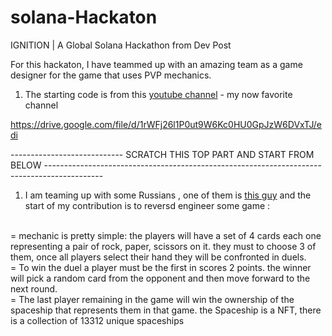 # solana-Hackaton
IGNITION | A Global Solana Hackathon from Dev Post

For this hackaton, I have teammed up with an amazing team as a game designer for the game that uses PVP mechanics.

1. The starting code is from this [youtube channel](https://www.youtube.com/watch?v=GXI3hqTRnnE&ab_channel=ThirteeNov) - my now favorite channel

https://drive.google.com/file/d/1rWFj26l1P0ut9W6Kc0HU0GpJzW6DVxTJ/edi


---------------------------- SCRATCH THIS TOP PART AND START FROM BELOW --------------------------------------------------------------------------------------------

1. I am teaming up with some Russians , one of them is [this guy](https://cryptoson.tech/) and the  start of my contribution is to reversd engineer some game :
<br>
= mechanic is pretty simple: the players will have a set of 4 cards each one representing a pair of rock, paper,  scissors on it. they must to choose 3 of them, once all players select their hand they will be confronted in duels.
<br>
= To win the duel a player must be the first in scores 2 points. the winner will pick a random card from the opponent and then move forward to the next round.
<br>
= The last player remaining in the game will win the ownership of the spaceship that represents them in that game. 
the Spaceship is a NFT, there is a collection of 13312 unique spaceships
